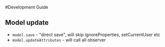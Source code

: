 #Development Guide

## Model update
* `model.save` - "direct save", will skip ignoreProperties, setCurrentUser etc
* `model.updateAttributes` - will call all observer
